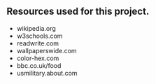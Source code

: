 ﻿## Resources used for this project.

- wikipedia.org
- w3schools.com
- readwrite.com
- wallpaperswide.com
- color-hex.com
- bbc.co.uk/food
- usmilitary.about.com



